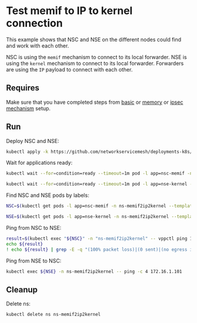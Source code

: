 # Test memif to IP to kernel connection

This example shows that NSC and NSE on the different nodes could find and work with each other.


NSC is using the `memif` mechanism to connect to its local forwarder.
NSE is using the `kernel` mechanism to connect to its local forwarder.
Forwarders are using the `IP` payload to connect with each other.

## Requires

Make sure that you have completed steps from [basic](../../basic) or [memory](../../memory) or [ipsec mechanism](../../ipsec_mechanism) setup.

## Run

Deploy NSC and NSE:
```bash
kubectl apply -k https://github.com/networkservicemesh/deployments-k8s/examples/use-cases/Memif2IP2Kernel?ref=9c81d07dedb579c241f1a65875a89ba71538fa4f
```

Wait for applications ready:
```bash
kubectl wait --for=condition=ready --timeout=1m pod -l app=nsc-memif -n ns-memif2ip2kernel
```
```bash
kubectl wait --for=condition=ready --timeout=1m pod -l app=nse-kernel -n ns-memif2ip2kernel
```

Find NSC and NSE pods by labels:
```bash
NSC=$(kubectl get pods -l app=nsc-memif -n ns-memif2ip2kernel --template '{{range .items}}{{.metadata.name}}{{"\n"}}{{end}}')
```
```bash
NSE=$(kubectl get pods -l app=nse-kernel -n ns-memif2ip2kernel --template '{{range .items}}{{.metadata.name}}{{"\n"}}{{end}}')
```

Ping from NSC to NSE:
```bash
result=$(kubectl exec "${NSC}" -n "ns-memif2ip2kernel" -- vppctl ping 172.16.1.100 repeat 4)
echo ${result}
! echo ${result} | grep -E -q "(100% packet loss)|(0 sent)|(no egress interface)"
```

Ping from NSE to NSC:
```bash
kubectl exec ${NSE} -n ns-memif2ip2kernel -- ping -c 4 172.16.1.101
```

## Cleanup

Delete ns:
```bash
kubectl delete ns ns-memif2ip2kernel
```
